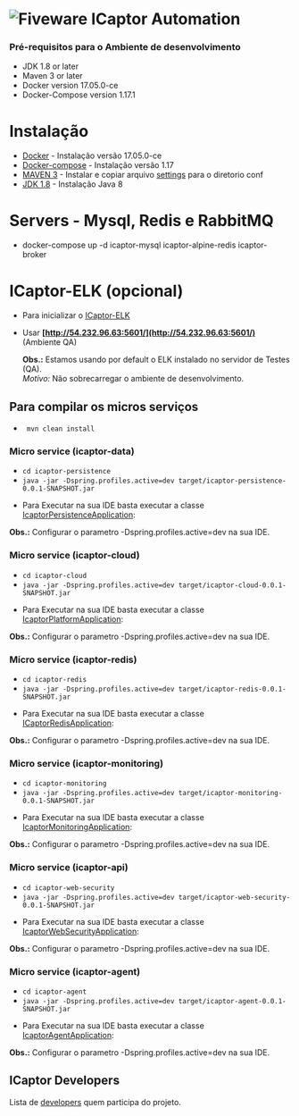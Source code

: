 # ![Fiveware](https://avatars1.githubusercontent.com/u/23555013?s=200&v=4) ICaptor Automation

### Pré-requisitos para o Ambiente de desenvolvimento
- JDK 1.8 or later
- Maven 3 or later
- Docker version 17.05.0-ce
- Docker-Compose version 1.17.1

# Instalação
* [Docker](https://atutoriais.com/linux/como-instalar-o-docker-no-ubuntu-16-04/) - Instalação versão 17.05.0-ce
* [Docker-compose](https://www.digitalocean.com/community/tutorials/how-to-install-docker-compose-on-ubuntu-16-04) - Instalação versão 1.17 
* [MAVEN 3](https://www.vultr.com/docs/how-to-install-apache-maven-on-ubuntu-16-04) - Instalar e copiar arquivo [settings](https://github.com/fiveware-solutions/icaptor-automation/blob/master/settings.xml) para o diretorio conf
* [JDK 1.8](https://www.vultr.com/docs/how-to-install-apache-maven-on-ubuntu-16-04) - Instalação Java 8 

# Servers - Mysql, Redis e RabbitMQ
- docker-compose up -d icaptor-mysql icaptor-alpine-redis icaptor-broker

# ICaptor-ELK (opcional)
- Para inicializar o [ICaptor-ELK](https://github.com/fiveware-solutions/icaptor-automation/tree/master/icaptor-elk)
- Usar **[http://54.232.96.63:5601/](http://54.232.96.63:5601/)** (Ambiente QA)

  **Obs.:** 
  Estamos usando por default o ELK instalado no servidor de Testes (QA).  
  *Motivo:* Não sobrecarregar o ambiente de desenvolvimento.
     

## Para compilar os micros serviços
-  ``` mvn clean install```

### Micro service (icaptor-data)
-  ```cd icaptor-persistence``` 
-  ```java -jar -Dspring.profiles.active=dev target/icaptor-persistence-0.0.1-SNAPSHOT.jar```   

* Para Executar na sua IDE basta executar a classe [IcaptorPersistenceApplication](https://github.com/fiveware-solutions/icaptor-automation/blob/master/icaptor-persistence/src/main/java/com/fiveware/IcaptorPersistenceApplication.java):


**Obs.:** Configurar o parametro  -Dspring.profiles.active=dev na sua IDE.  
  
### Micro service (icaptor-cloud)
-  ```cd icaptor-cloud``` 
-  ```java -jar -Dspring.profiles.active=dev target/icaptor-cloud-0.0.1-SNAPSHOT.jar``` 
* Para Executar na sua IDE basta executar a classe [IcaptorPlatformApplication](https://github.com/fiveware-solutions/icaptor-automation/blob/master/icaptor-cloud/src/main/java/com/fiveware/IcaptorPlatformApplication.java):

**Obs.:** Configurar o parametro  -Dspring.profiles.active=dev na sua IDE.  
### Micro service (icaptor-redis)
- ```cd icaptor-redis```
- ```java -jar -Dspring.profiles.active=dev target/icaptor-redis-0.0.1-SNAPSHOT.jar```
* Para Executar na sua IDE basta executar a classe [ICaptorRedisApplication](https://github.com/fiveware-solutions/icaptor-automation/blob/master/icaptor-redis/src/main/java/com/redis/ICaptorRedisApplication.java):

**Obs.:** Configurar o parametro  -Dspring.profiles.active=dev na sua IDE.
### Micro service (icaptor-monitoring)
- ```cd icaptor-monitoring```
- ```java -jar -Dspring.profiles.active=dev target/icaptor-monitoring-0.0.1-SNAPSHOT.jar```
* Para Executar na sua IDE basta executar a classe [IcaptorMonitoringApplication](https://github.com/fiveware-solutions/icaptor-automation/blob/master/icaptor-monitoring/src/main/java/com/fiveware/IcaptorMonitoringApplication.java):

**Obs.:** Configurar o parametro  -Dspring.profiles.active=dev na sua IDE.
### Micro service (icaptor-api)
- ```cd icaptor-web-security```
- ```java -jar -Dspring.profiles.active=dev target/icaptor-web-security-0.0.1-SNAPSHOT.jar```
* Para Executar na sua IDE basta executar a classe [IcaptorWebSecurityApplication](https://github.com/fiveware-solutions/icaptor-automation/blob/master/icaptor-web-security/src/main/java/com/fiveware/IcaptorWebSecurityApplication.java):

**Obs.:** Configurar o parametro  -Dspring.profiles.active=dev na sua IDE.
### Micro service (icaptor-agent)
- ```cd icaptor-agent```
- ```java -jar -Dspring.profiles.active=dev target/icaptor-agent-0.0.1-SNAPSHOT.jar```

* Para Executar na sua IDE basta executar a classe [IcaptorAgentApplication](https://github.com/fiveware-solutions/icaptor-automation/blob/master/icaptor-agent/src/main/java/com/fiveware/IcaptorAgentApplication.java):

**Obs.:** Configurar o parametro  -Dspring.profiles.active=dev na sua IDE.

## ICaptor Developers



Lista de  [developers](https://github.com/orgs/fiveware-solutions/teams/icaptor-developers/members) quem participa do projeto.
